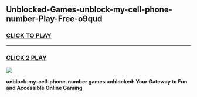 
## Unblocked-Games-unblock-my-cell-phone-number-Play-Free-o9qud
<h3>
<a href="https://premium76.site?title=unblock-my-cell-phone-number&ref=20M">CLICK TO PLAY</a></h3>
<hr>

<h3>
<a href="https://premium76.site?title=unblock-my-cell-phone-number&ref=20M">CLICK 2 PLAY</a>
  
</h3>

<a href="https://premium76.site?title=unblock-my-cell-phone-number&ref=19M"><img src="https://clearcache.store/games.png"></a>


**unblock-my-cell-phone-number games unblocked: Your Gateway to Fun and Accessible Online Gaming**
